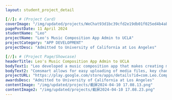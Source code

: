 ```yaml
---
layout: student_project_detail

[//]: # (Project Card)
coverImage: "/img/updated/projects/WeChat93d1bc39cfd2e19db01f025ed4b4abac.jpg"
pagePostDate: 11 April 2024
studentName: "Leo"
projectName: "Leo's Music Composition App Admin to UCLA"
projectCategory: "APP DEVELOPMENT"
projectDesc: "Admitted to University of California at Los Angeles"

[//]: # (Project Page/Showcase)
headerTitle: Leo's Music Composition App Admin to UCLA
bodyText1: "Leo developed a music composition app that makes creating music accessible to all. From uploading tracks, adjusting keys, to the automatic matching of chords, every step demonstrates Leo's boundless passion for music and his mastery of technology."
bodyText2: "Comsmart allows for easy uploading of media files, key changes, and how to let algorithms run within a melody to automatically generate chords. Even without instruments, it's easy to change the pitch. This is not just a showcase of technology, but an exploration of the infinite possibilities in music composition."
projectURL: "https://play.google.com/store/apps/details?id=com.Leo.CompSmart"
awardsDesc: "Admitted to University of California at Los Angeles"
contentImage: "/img/updated/projects/截屏2024-04-10 17.08.13.png"
contentImage2: "/img/updated/projects/截屏2024-04-10 17.08.23.png"
---
```

